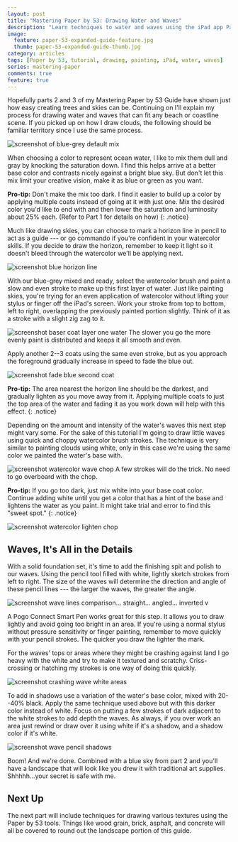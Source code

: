 ```yaml
---
layout: post
title: "Mastering Paper by 53: Drawing Water and Waves"
description: "Learn techniques to water and waves using the iPad app Paper by 53."
image: 
  feature: paper-53-expanded-guide-feature.jpg
  thumb: paper-53-expanded-guide-thumb.jpg
category: articles
tags: [Paper by 53, tutorial, drawing, painting, iPad, water, waves]
series: mastering-paper
comments: true
feature: true
---
```


Hopefully parts 2 and 3 of my Mastering Paper by 53 Guide have shown just how easy creating trees and skies can be. Continuing on I'll explain my process for drawing water and waves that can fit any beach or coastline scene. If you picked up on how I draw clouds, the following should be familiar territory since I use the same process.

![screenshot of blue-grey default mix](http://placehold.it/900x350.jpg)

When choosing a color to represent ocean water, I like to mix them dull and gray by knocking the saturation down. I find this helps arrive at a better base color and contrasts nicely against a bright blue sky. But don't let this mix limit your creative vision, make it as blue or green as you want.

**Pro-tip:** Don't make the mix too dark. I find it easier to build up a color by applying multiple coats instead of going at it with just one. Mix the desired color you'd like to end with and then lower the saturation and luminosity about 25% each. (Refer to Part 1 for details on how)
{: .notice}

Much like drawing skies, you can choose to mark a horizon line in pencil to act as a guide --- or go commando if you're confident in your watercolor skills. If you decide to draw the horizon, remember to keep it light so it doesn't bleed through the watercolor we'll be applying next.

![screenshot blue horizon line](http://placehold.it/900x350.jpg)

With our blue-grey mixed and ready, select the watercolor brush and paint a slow and even stroke to make up this first layer of water. Just like painting skies, you're trying for an even application of watercolor without lifting your stylus or finger off the iPad's screen. Work your stroke from top to bottom, left to right, overlapping the previously painted portion slightly. Think of it as a stroke with a slight zig zag to it.

![screenshot baser coat layer one water](http://placehold.it/900x350.jpg)
The slower you go the more evenly paint is distributed and keeps it all smooth and even.

Apply another 2--3 coats using the same even stroke, but as you approach the foreground gradually increase in speed to fade the blue out.

![screenshot fade blue second coat](http://placehold.it/900x350.jpg)

**Pro-tip:** The area nearest the horizon line should be the darkest, and gradually lighten as you move away from it. Applying multiple coats to just the top area of the water and fading it as you work down will help with this effect.
{: .notice}

Depending on the amount and intensity of the water's waves this next step might vary some. For the sake of this tutorial I'm going to draw little waves using quick and choppy watercolor brush strokes. The technique is very similar to painting clouds using white, only in this case we're using the same color we painted the water's base with.

![screenshot watercolor wave chop](http://placehold.it/900x350.jpg)
A few strokes will do the trick. No need to go overboard with the chop.

**Pro-tip:** If you go too dark, just mix white into your base coat color. Continue adding white until you get a color that has a hint of the base and lightens the water as you paint. It might take trial and error to find this "sweet spot."
{: .notice}

![screenshot watercolor lighten chop](http://placehold.it/900x350.jpg)

## Waves, It's All in the Details

With a solid foundation set, it's time to add the finishing spit and polish to our waves. Using the pencil tool filled with white, lightly sketch strokes from left to right. The size of the waves will determine the direction and angle of these pencil lines --- the larger the waves, the greater the angle.

![screenshot wave lines comparison... straight... angled... inverted v](http://placehold.it/900x350.jpg)

A Pogo Connect Smart Pen works great for this step. It allows you to draw lightly and avoid going too bright in an area. If you're using a normal stylus without pressure sensitivity or finger painting, remember to move quickly with your pencil strokes. The quicker you draw the lighter the mark.

For the waves' tops or areas where they might be crashing against land I go heavy with the white and try to make it textured and scratchy. Criss-crossing or hatching my strokes is one way of doing this quickly.

![screenshot crashing wave white areas](http://placehold.it/900x350.jpg)

To add in shadows use a variation of the water's base color, mixed with 20--40% black. Apply the same technique used above but with this darker color instead of white. Focus on putting a few strokes of dark adjacent to the white strokes to add depth the waves. As always, if you over work an area just rewind or draw over it using white if it's a shadow, and a shadow color if it's white.

![screenshot wave pencil shadows](http://placehold.it/900x350.jpg)

Boom! And we're done. Combined with a blue sky from part 2 and you'll have a landscape that will look like you drew it with traditional art supplies. Shhhhh...your secret is safe with me.

## Next Up

The next part will include techniques for drawing various textures using the Paper by 53 tools. Things like wood grain, brick, asphalt, and concrete will all be covered to round out the landscape portion of this guide.